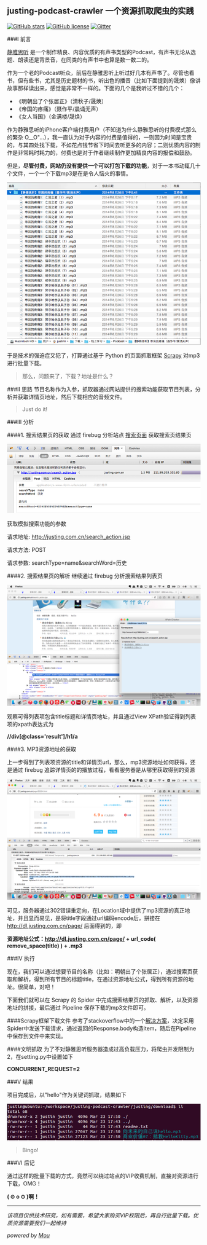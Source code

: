 ## justing-podcast-crawler 一个资源抓取爬虫的实践

[![GitHub stars](https://img.shields.io/github/stars/jizhouli/justing-podcast-crawler.svg)](https://github.com/jizhouli/justing-podcast-crawler/stargazers)
[![GitHub license](https://img.shields.io/badge/license-GPLv2-blue.svg)](https://raw.githubusercontent.com/jizhouli/justing-podcast-crawler/master/LICENSE)
[![Gitter](https://badges.gitter.im/Join%20Chat.svg)](https://gitter.im/jizhouli/justing-podcast-crawler?utm_source=badge&utm_medium=badge&utm_campaign=pr-badge)

###I 前言

[静雅思听](http://justing.com.cn/ "静雅思听") 是一个制作精良、内容优质的有声书类型的Podcast，有声书无论从选题、朗读还是背景音，在同类的有声书中也算是数一数二的。

作为一个老的Podcast听众，前后在静雅思听上听过好几本有声书了。尽管也看书，但有些书，尤其是历史题材的书，听出色的播音（比如下面提到的晟焕）像讲故事那样读出来，感觉是非常不一样的。下面的几个是我听过不错的几个：

* 《明朝出了个张居正》（清秋子/晟焕）
* 《帝国的疼痛》（聂作平/晨诵无声）
* 《女人当国》（金满楼/晟焕）

作为静雅思听的iPhone客户端付费用户（不知道为什么静雅思听的付费模式那么的繁杂 O__O"…），我一直认为对于内容的付费是值得的，一则因为时间是宝贵的，与其四处找下载，不如花点钱节省下时间去听更多的内容；二则优质内容的制作是非常耗时耗力的，付费也是对于作者继续制作更加精良内容的报偿和鼓励。

但是，**尽管付费，网站仍没有提供一个可以打包下载的功能**，对于一本书动辄几十个文件，一个一个下载mp3是在是令人恼火的事情。

![好多好多的文件](image/podcasts.png)

于是技术的强迫症又犯了，打算通过基于 Python 的页面抓取框架 [Scrapy](http://scrapy.org/) 对mp3进行批量下载。

> 那么，问题来了，下载？地址是什么？

###Ⅱ 思路
节目名称作为入参，抓取器通过网站提供的搜索功能获取节目列表，分析并获取详情页地址，然后下载相应的音频文件。


> Just do it!

###Ⅲ 分析

####1. 搜索结果页的获取
通过 firebug 分析站点 [搜索页面](http://justing.com.cn/search_action.jsp "搜索页") 获取搜索页结果页

![搜索页](image/firebug_search.png)

获取模拟搜索功能的参数

请求地址: http://justing.com.cn/search_action.jsp

请求方法: POST

请求参数: searchType=name&searchWord=历史

####2. 搜索结果页的解析
继续通过 firebug 分析搜索结果列表页

![搜索结果页](image/search_result_page.png)

观察可得列表项包含title标题和详情页地址，并且通过View XPath验证得到列表项的xpath表达式为

  **//div[@class='result']/h1/a**

####3. MP3资源地址的获取

上一步得到了列表项资源的title和详情页url，那么，mp3资源地址如何获得，还是通过 firebug 追踪详情页的的播放过程，看看服务器是从哪里获取得到的资源

![详情页](image/mp3_url_analyse.png)

可见，服务器通过302错误重定向，在Location域中提供了mp3资源的真正地址，并且显而易见，是将title字段通过url编码encode后，拼接在 http://dl.justing.com.cn/page/ 后面得到的，即

**资源地址公式：http://dl.justing.com.cn/page/ + url_code( remove_space(title) ) + .mp3**

###Ⅳ 执行

现在，我们可以通过想要节目的名称（比如：明朝出了个张居正），通过搜索页获取和解析，得到所有节目的标题title，在通过资源地址公式，得到所有资源的地址。很简单，对吧！

下面我们就可以在 Scrapy 的 Spider 中完成搜索结果页的抓取、解析，以及资源地址的拼接，最后通过 Pipeline 保存下载的mp3文件即可。

####Scrapy框架下载文件
参考了stackoverflow中的一个[解决方案](http://stackoverflow.com/questions/7123387/should-i-create-pipeline-to-save-files-with-scrapy)，决定采用Spider中发送下载请求，通过返回的Response.body构造item，随后在Pipeline中保存到文件中来实现。

####文明抓取
为了不对静雅思听服务器造成过高负载压力，将爬虫并发限制为2，在setting.py中设置如下

**CONCURRENT_REQUEST=2**

###Ⅴ 结果

项目完成后，以"hello"作为关键词抓取，结果如下

![抓取结果](image/hello_mp3_files.png)

> Bingo!

###Ⅵ 后记

通过这样的批量下载的方式，竟然可以绕过站点的VIP收费机制，直接对资源进行下载，OMG！

**( ⊙ o ⊙ )啊！**

---


*该项目仅供技术研究，如有需要，希望大家购买VIP权限后，再自行批量下载。优质资源需要我们一起维持*


*powered by [Mou](http://25.io/mou/)*

